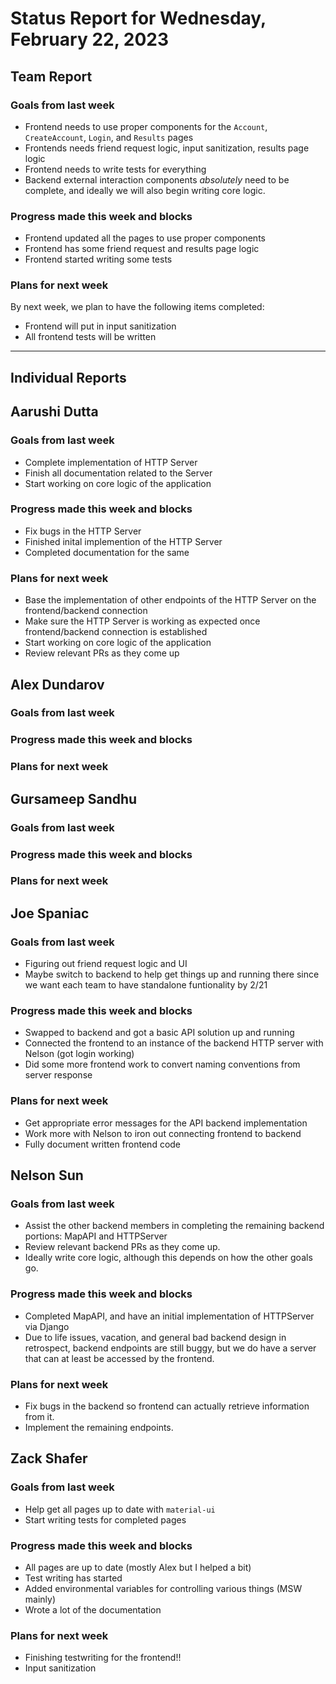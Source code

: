 # Status Report for Wednesday, February 22, 2023

## Team Report

### Goals from last week
- Frontend needs to use proper components for the `Account`, `CreateAccount`, `Login`, and `Results` pages
- Frontends needs friend request logic, input sanitization, results page logic
- Frontend needs to write tests for everything
- Backend external interaction components *absolutely* need to be complete, and ideally we will also begin
writing core logic.

### Progress made this week and blocks
- Frontend updated all the pages to use proper components
- Frontend has some friend request and results page logic
- Frontend started writing some tests

### Plans for next week
By next week, we plan to have the following items completed:
- Frontend will put in input sanitization
- All frontend tests will be written

---
## Individual Reports

## Aarushi Dutta

### Goals from last week
- Complete implementation of HTTP Server
- Finish all documentation related to the Server
- Start working on core logic of the application

### Progress made this week and blocks
- Fix bugs in the HTTP Server
- Finished inital implemention of the HTTP Server
- Completed documentation for the same

### Plans for next week
- Base the implementation of other endpoints of the HTTP Server on the frontend/backend connection
- Make sure the HTTP Server is working as expected once frontend/backend connection is established
- Start working on core logic of the application
- Review relevant PRs as they come up

## Alex Dundarov

### Goals from last week

### Progress made this week and blocks

### Plans for next week

## Gursameep Sandhu

### Goals from last week

### Progress made this week and blocks

### Plans for next week

## Joe Spaniac

### Goals from last week
- Figuring out friend request logic and UI
- Maybe switch to backend to help get things up and running there since we want each team to have standalone funtionality by 2/21

### Progress made this week and blocks
- Swapped to backend and got a basic API solution up and running
- Connected the frontend to an instance of the backend HTTP server with Nelson (got login working)
- Did some more frontend work to convert naming conventions from server response

### Plans for next week
- Get appropriate error messages for the API backend implementation
- Work more with Nelson to iron out connecting frontend to backend
- Fully document written frontend code

## Nelson Sun

### Goals from last week
- Assist the other backend members in completing the remaining backend portions: MapAPI and HTTPServer
- Review relevant backend PRs as they come up.
- Ideally write core logic, although this depends on how the other goals go.

### Progress made this week and blocks

- Completed MapAPI, and have an initial implementation of HTTPServer via Django
- Due to life issues, vacation, and general bad backend design in retrospect, backend endpoints are still buggy,
but we do have a server that can at least be accessed by the frontend.

### Plans for next week

- Fix bugs in the backend so frontend can actually retrieve information from it.
- Implement the remaining endpoints.

## Zack Shafer

### Goals from last week
- Help get all pages up to date with `material-ui`
- Start writing tests for completed pages

### Progress made this week and blocks
- All pages are up to date (mostly Alex but I helped a bit)
- Test writing has started
- Added environmental variables for controlling various things (MSW mainly)
- Wrote a lot of the documentation

### Plans for next week
- Finishing testwriting for the frontend!!
- Input sanitization
